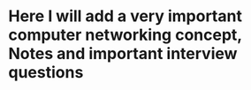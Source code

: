 # Here I will add a very important computer networking concept, Notes and important interview questions
